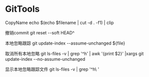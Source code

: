 # GitTools

CopyName
echo $(echo $filename | cut -d . -f1) | clip

撤销commit
git reset --soft HEAD^

本地忽略跟踪
git update-index --assume-unchanged ${file}

取消所有本地忽略
git ls-files -v | grep '^h' | awk '{print $2}' |xargs git update-index --no-assume-unchanged  

显示本地忽略跟踪文件
git ls-files -v | grep '^h\ '

